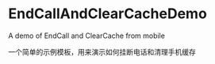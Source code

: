 # EndCallAndClearCacheDemo
A demo of EndCall and ClearCache from mobile

一个简单的示例模板，用来演示如何挂断电话和清理手机缓存

